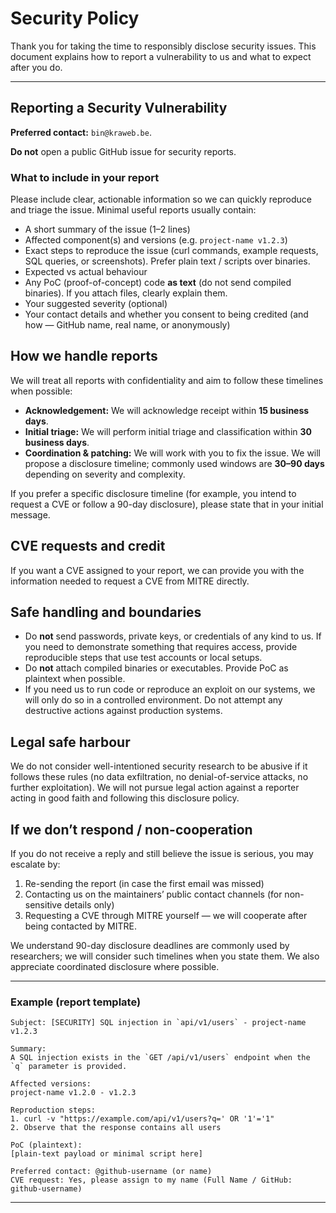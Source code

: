 # Security Policy

Thank you for taking the time to responsibly disclose security issues. This document explains how to report a vulnerability to us and what to expect after you do.

---

## Reporting a Security Vulnerability

**Preferred contact:** `bin@kraweb.be`.

**Do not** open a public GitHub issue for security reports.

### What to include in your report

Please include clear, actionable information so we can quickly reproduce and triage the issue. Minimal useful reports usually contain:

-   A short summary of the issue (1–2 lines)
-   Affected component(s) and versions (e.g. `project-name v1.2.3`)
-   Exact steps to reproduce the issue (curl commands, example requests, SQL queries, or screenshots). Prefer plain text / scripts over binaries.
-   Expected vs actual behaviour
-   Any PoC (proof-of-concept) code **as text** (do not send compiled binaries). If you attach files, clearly explain them.
-   Your suggested severity (optional)
-   Your contact details and whether you consent to being credited (and how — GitHub name, real name, or anonymously)

## How we handle reports

We will treat all reports with confidentiality and aim to follow these timelines when possible:

-   **Acknowledgement:** We will acknowledge receipt within **15 business days**.
-   **Initial triage:** We will perform initial triage and classification within **30 business days**.
-   **Coordination & patching:** We will work with you to fix the issue. We will propose a disclosure timeline; commonly used windows are **30–90 days** depending on severity and complexity.

If you prefer a specific disclosure timeline (for example, you intend to request a CVE or follow a 90-day disclosure), please state that in your initial message.

## CVE requests and credit

If you want a CVE assigned to your report, we can provide you with the information needed to request a CVE from MITRE directly.

## Safe handling and boundaries

-   Do **not** send passwords, private keys, or credentials of any kind to us. If you need to demonstrate something that requires access, provide reproducible steps that use test accounts or local setups.
-   Do **not** attach compiled binaries or executables. Provide PoC as plaintext when possible.
-   If you need us to run code or reproduce an exploit on our systems, we will only do so in a controlled environment. Do not attempt any destructive actions against production systems.

## Legal safe harbour

We do not consider well-intentioned security research to be abusive if it follows these rules (no data exfiltration, no denial-of-service attacks, no further exploitation). We will not pursue legal action against a reporter acting in good faith and following this disclosure policy.

## If we don’t respond / non-cooperation

If you do not receive a reply and still believe the issue is serious, you may escalate by:

1. Re-sending the report (in case the first email was missed)
2. Contacting us on the maintainers’ public contact channels (for non-sensitive details only)
3. Requesting a CVE through MITRE yourself — we will cooperate after being contacted by MITRE.

We understand 90-day disclosure deadlines are commonly used by researchers; we will consider such timelines when you state them. We also appreciate coordinated disclosure where possible.

---

### Example (report template)

```
Subject: [SECURITY] SQL injection in `api/v1/users` - project-name v1.2.3

Summary:
A SQL injection exists in the `GET /api/v1/users` endpoint when the `q` parameter is provided.

Affected versions:
project-name v1.2.0 - v1.2.3

Reproduction steps:
1. curl -v "https://example.com/api/v1/users?q=' OR '1'='1"
2. Observe that the response contains all users

PoC (plaintext):
[plain-text payload or minimal script here]

Preferred contact: @github-username (or name)
CVE request: Yes, please assign to my name (Full Name / GitHub: github-username)

```

---
